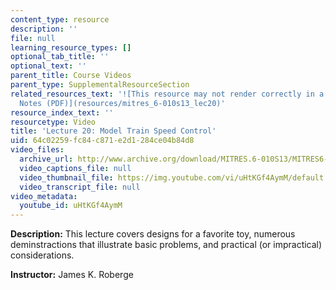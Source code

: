 ```yaml
---
content_type: resource
description: ''
file: null
learning_resource_types: []
optional_tab_title: ''
optional_text: ''
parent_title: Course Videos
parent_type: SupplementalResourceSection
related_resources_text: '![This resource may not render correctly in a screen reader.](/images/inacessible.gif)[Lecture
  Notes (PDF)](resources/mitres_6-010s13_lec20)'
resource_index_text: ''
resourcetype: Video
title: 'Lecture 20: Model Train Speed Control'
uid: 64c02259-fc84-c871-e2d1-284ce04b84d8
video_files:
  archive_url: http://www.archive.org/download/MITRES.6-010S13/MITRES6-010S13_lec20_300k.mp4
  video_captions_file: null
  video_thumbnail_file: https://img.youtube.com/vi/uHtKGf4AymM/default.jpg
  video_transcript_file: null
video_metadata:
  youtube_id: uHtKGf4AymM
---
```


**Description:** This lecture covers designs for a favorite toy, numerous deminstractions that illustrate basic problems, and practical (or impractical) considerations.

**Instructor:** James K. Roberge